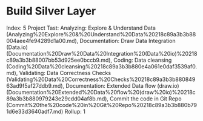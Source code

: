 # Build Silver Layer

Index: 5
Project Tast: Analyzing: Explore & Understand Data (Analyzing%20Explore%20&%20Understand%20Data%20218c89a3b3b88004aee4fe94289d1a00.md), Documentation: Draw Data Integration (Data.io) (Documentation%20Draw%20Data%20Integration%20(Data%20io)%20218c89a3b3b88007bb53d925ee0bccb9.md), Coding: Data cleansing (Coding%20Data%20cleansing%20218c89a3b3b880e4a061e0daf3539af0.md), Validating: Data Correctness Checks (Validating%20Data%20Correctness%20Checks%20218c89a3b3b88084963ad9f5af27ddb9.md), Documentation: Extended Data flow (draw.io) (Documentation%20Extended%20Data%20flow%20(draw%20io)%20218c89a3b3b880979243e29cdd04af8b.md), Commit the code in Git Repo (Commit%20the%20code%20in%20Git%20Repo%20218c89a3b3b880b791d6e33d3640adf7.md)
Rollup: 1
